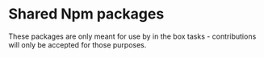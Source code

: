 # Shared Npm packages

These packages are only meant for use by in the box tasks - contributions will only be accepted for those purposes.